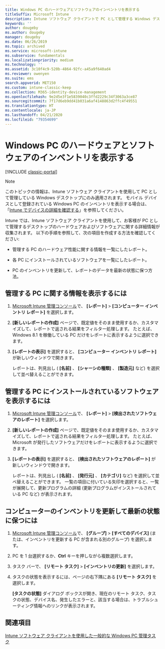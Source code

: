```yaml
---
title: Windows PC のハードウェアとソフトウェアのインベントリを表示する
titleSuffix: Microsoft Intune
description: Intune ソフトウェア クライアントで PC として管理する Windows デスクトップに関するハードウェアとソフトウェアの情報を表示する方法。
keywords: ''
author: dougeby
ms.author: dougeby
manager: dougeby
ms.date: 06/26/2019
ms.topic: archived
ms.service: microsoft-intune
ms.subservice: fundamentals
ms.localizationpriority: medium
ms.technology: ''
ms.assetid: 3c10f4c9-520b-4864-92fc-a45a9f640ad4
ms.reviewer: owenyen
ms.suite: ems
search.appverid: MET150
ms.custom: intune-classic-keep
ms.collection: M365-identity-device-management
ms.openlocfilehash: 9e2d5e3f1e5839040c3ffd2229c34f3063a3ce87
ms.sourcegitcommit: 7f17d6eb9dd41b031a6af4148863d2ffc4f49551
ms.translationtype: HT
ms.contentlocale: ja-JP
ms.lasthandoff: 04/21/2020
ms.locfileid: "79354699"
---
```

# <a name="view-hardware-and-software-inventory-for-windows-pcs"></a>Windows PC のハードウェアとソフトウェアのインベントリを表示する

[!INCLUDE [classic-portal](../includes/classic-portal.md)]

> [!NOTE]
> このトピックの情報は、Intune ソフトウェア クライアントを使用して PC として管理している Windows デスクトップにのみ適用されます。 モバイル デバイスとして登録されている Windows PC のインベントリを表示する場合は、「[Intune でデバイスの詳細を確認する](../remote-actions/device-inventory.md)」を参照してください。

Intune では、Intune ソフトウェア クライアントを使用して、お客様が PC として管理するデスクトップのハードウェアおよびソフトウェアに関する詳細情報が収集されます。 以下の手順を参照して、次の項目を作成する方法を確認してください:

- 管理する PC のハードウェア性能に関する情報を一覧にしたレポート。

- 各 PC にインストールされているソフトウェアを一覧にしたレポート。

- PC のインベントリを更新して、レポートのデータを最新の状態に保つ方法。

## <a name="to-display-information-about-pcs-you-manage"></a>管理する PC に関する情報を表示するには

1. [Microsoft Intune 管理コンソール](https://manage.microsoft.com/)で、 **[レポート]** &gt; **[コンピューター インベントリ レポート]** を選択します。

2. **[新しいレポートの作成]** ページで、既定値をそのまま使用するか、カスタマイズして、レポートで返される結果をフィルター処理します。 たとえば、Windows 8.1 を稼働している PC だけをレポートに表示するように選択できます。

3. **[レポートの表示]** を選択すると、 **[コンピューター インベントリ レポート]** が新しいウィンドウで開きます。

    レポートは、列見出し ( **[名前]** 、 **[シャーシの種類]** 、 **[製造元]** など) を選択して並べ替えることができます。

## <a name="to-display-software-installed-on-pcs-you-manage"></a>管理する PC にインストールされているソフトウェアを表示するには

1. [Microsoft Intune 管理コンソール](https://manage.microsoft.com/)で、 **[レポート]** &gt; **[検出されたソフトウェアのレポート]** を選択します。

2. **[新しいレポートの作成]** ページで、既定値をそのまま使用するか、カスタマイズして、レポートで返される結果をフィルター処理します。 たとえば、Microsoft が発行したソフトウェアだけをレポートに表示するように選択できます。

3. **[レポートの表示]** を選択すると、 **[検出されたソフトウェアのレポート]** が新しいウィンドウで開きます。

    レポートは、列見出し ( **[名前]** 、 **[発行元]** 、 **[カテゴリ]** など) を選択して並べ替えることができます。 一覧の項目に付いている矢印を選択すると、一覧が展開して、更新プログラムの詳細 (更新プログラムがインストールされている PC など) が表示されます。

## <a name="to-refresh-computer-inventory-to-ensure-it-is-current"></a>コンピューターのインベントリを更新して最新の状態に保つには

1. [Microsoft Intune 管理コンソール](https://manage.microsoft.com/)で、 **[グループ]** &gt; **[すべてのデバイス]** (または、インベントリを更新する PC が含まれる別のグループ) を選択します。

2. PC を 1 台選択するか、**Ctrl** キーを押しながら複数選択します。

3. タスク バーで、 **[リモート タスク]** &gt; **[インベントリの更新]** を選択します。

4. タスクの状態を表示するには、ページの右下隅にある **[リモート タスク]** を選択します。

    **[タスクの状態]** ダイアログ ボックスが開き、現在のリモート タスク、タスクの状態、デバイス名、発生したエラーと、該当する場合は、トラブルシューティング情報へのリンクが表示されます。

## <a name="see-also"></a>関連項目

[Intune ソフトウェア クライアントを使用した一般的な Windows PC 管理タスク](common-windows-pc-management-tasks-with-the-microsoft-intune-computer-client.md)
